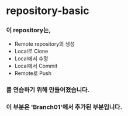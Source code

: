 # repository-basic

### 이 repository는, 
* Remote repository의 생성
* Local로 Clone
* Local에서 수정
* Local에서 Commit
* Remote로 Push
### 를 연습하기 위해 만들어졌습니다.

### 이 부분은 'Branch01'에서 추가된 부분입니다.

